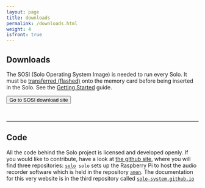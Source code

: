 ```yaml
---
layout: page
title: downloads
permalink: /downloads.html
weight: 4
isfront: true
---
```


## Downloads

The SOSI (Solo Operating System Image) is needed to run every Solo.
It must be [transferred (flashed)](/documentation/flashing.html)
onto the memory card before being inserted in the Solo. See the
[Getting&nbsp;Started](/documentation/getting-started.html) guide.


<form action="http://www.solo-system.org/sosi">
    <input type="submit" value="Go to SOSI download site">
</form>

&nbsp;

<hr>

## Code

All the code behind the Solo project is licensed and developed openly.
If you would like to contribute, have a look at <a
href="http://www.github.com/solo-system">the github site</a>, where
you will find three repositories:
[`solo`](http://www.github.com/solo-system/solo-system.github.io)`
solo` sets up the Raspberry Pi to
host the audio recorder software which is held in the repository
[`amon`](http://www.github.com/solo-system/solo-system.github.io).  The documentation for this very website is in the third
repository called
[`solo-system.github.io`](http://www.github.com/solo-system/solo-system.github.io)


